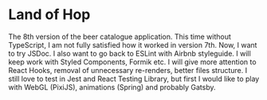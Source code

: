 # Land of Hop

The 8th version of the beer catalogue application. This time without TypeScript, I am not fully satisfied how it worked in version 7th. Now, I want to try JSDoc. I also want to go back to ESLint with Airbnb styleguide. I will keep work with Styled Components, Formik etc. I will give more attention to React Hooks, removal of unnecessary re-renders, better files structure. I still love to test in Jest and React Testing Library, but first I would like to play with WebGL (PixiJS), animations (Spring) and probably Gatsby.
